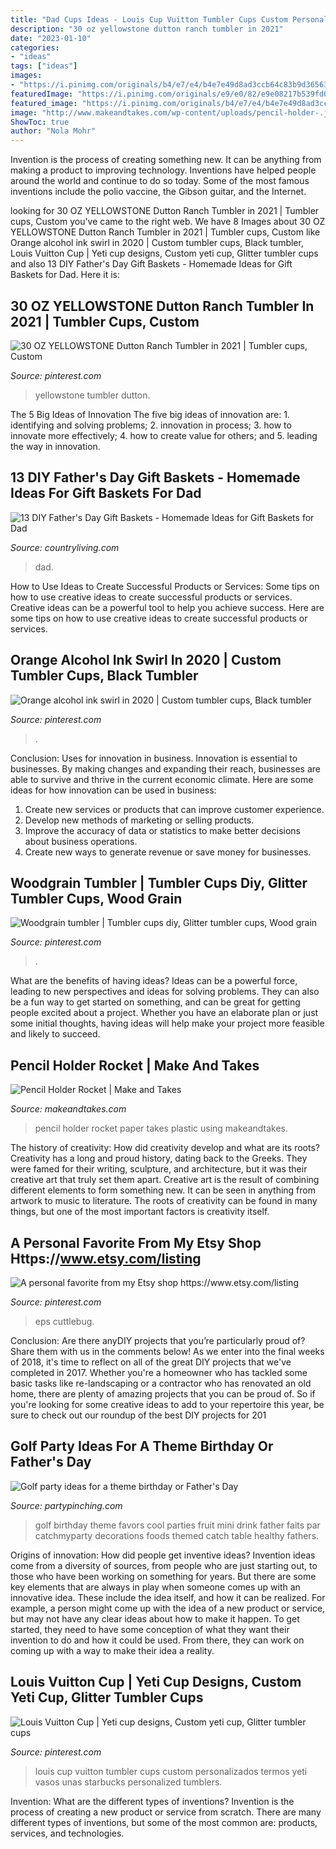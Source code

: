 ```yaml
---
title: "Dad Cups Ideas - Louis Cup Vuitton Tumbler Cups Custom Personalizados Termos Yeti Vasos Unas Starbucks Personalized Tumblers"
description: "30 oz yellowstone dutton ranch tumbler in 2021"
date: "2023-01-10"
categories:
- "ideas"
tags: ["ideas"]
images:
- "https://i.pinimg.com/originals/b4/e7/e4/b4e7e49d8ad3ccb64c83b9d36563e70b.jpg"
featuredImage: "https://i.pinimg.com/originals/e9/e0/82/e9e08217b539fd0530b786ce03e631cb.jpg"
featured_image: "https://i.pinimg.com/originals/b4/e7/e4/b4e7e49d8ad3ccb64c83b9d36563e70b.jpg"
image: "http://www.makeandtakes.com/wp-content/uploads/pencil-holder-.jpg"
ShowToc: true
author: "Nola Mohr"
---
```



Invention is the process of creating something new. It can be anything from making a product to improving technology. Inventions have helped people around the world and continue to do so today. Some of the most famous inventions include the polio vaccine, the Gibson guitar, and the Internet.

	

		
looking for 30 OZ YELLOWSTONE Dutton Ranch Tumbler in 2021 | Tumbler cups, Custom you've came to the right web. We have 8 Images about 30 OZ YELLOWSTONE Dutton Ranch Tumbler in 2021 | Tumbler cups, Custom like Orange alcohol ink swirl in 2020 | Custom tumbler cups, Black tumbler, Louis Vuitton Cup | Yeti cup designs, Custom yeti cup, Glitter tumbler cups and also 13 DIY Father&#039;s Day Gift Baskets - Homemade Ideas for Gift Baskets for Dad. Here it is:
		
    
## 30 OZ YELLOWSTONE Dutton Ranch Tumbler In 2021 | Tumbler Cups, Custom

<img loading=lazy src="https://i.pinimg.com/originals/b4/e7/e4/b4e7e49d8ad3ccb64c83b9d36563e70b.jpg" onerror="this.onerror=null;this.src='https://tse2.mm.bing.net/th?id=OIP.TW1xFEanaM8P0tdvu-SDMAHaJ4&amp;pid=15.1';" alt="30 OZ YELLOWSTONE Dutton Ranch Tumbler in 2021 | Tumbler cups, Custom">

_Source: pinterest.com_

>yellowstone tumbler dutton. 

	

The 5 Big Ideas of Innovation
The five big ideas of innovation are: 1. identifying and solving problems; 2. innovation in process; 3. how to innovate more effectively; 4. how to create value for others; and 5. leading the way in innovation.

    
## 13 DIY Father&#039;s Day Gift Baskets - Homemade Ideas For Gift Baskets For Dad

<img loading=lazy src="https://hips.hearstapps.com/hmg-prod.s3.amazonaws.com/images/fathers-day-gifts-baskets-bbbq-1526565498.jpg?crop=1xw:1xh;center,top&amp;resize=768:*" onerror="this.onerror=null;this.src='https://tse1.mm.bing.net/th?id=OIP.OAYSbx2DihE7UH7hvO5IeAHaLH&amp;pid=15.1';" alt="13 DIY Father&#039;s Day Gift Baskets - Homemade Ideas for Gift Baskets for Dad">

_Source: countryliving.com_

>dad. 

	

How to Use Ideas to Create Successful Products or Services: Some tips on how to use creative ideas to create successful products or services.
Creative ideas can be a powerful tool to help you achieve success. Here are some tips on how to use creative ideas to create successful products or services.

    
## Orange Alcohol Ink Swirl In 2020 | Custom Tumbler Cups, Black Tumbler

<img loading=lazy src="https://i.pinimg.com/originals/db/82/d1/db82d12df0460b581c41b99ad96e6b72.jpg" onerror="this.onerror=null;this.src='https://tse1.mm.bing.net/th?id=OIP.SUUV2TbsrWuJz_cOARNIIAHaJ4&amp;pid=15.1';" alt="Orange alcohol ink swirl in 2020 | Custom tumbler cups, Black tumbler">

_Source: pinterest.com_

>. 

	

Conclusion: Uses for innovation in business.
Innovation is essential to businesses. By making changes and expanding their reach, businesses are able to survive and thrive in the current economic climate. Here are some ideas for how innovation can be used in business:
1. Create new services or products that can improve customer experience.
2. Develop new methods of marketing or selling products.
3. Improve the accuracy of data or statistics to make better decisions about business operations.
4. Create new ways to generate revenue or save money for businesses.

    
## Woodgrain Tumbler | Tumbler Cups Diy, Glitter Tumbler Cups, Wood Grain

<img loading=lazy src="https://i.pinimg.com/originals/e9/e0/82/e9e08217b539fd0530b786ce03e631cb.jpg" onerror="this.onerror=null;this.src='https://tse1.mm.bing.net/th?id=OIP.VE1ox6wREHeIsRxHOgLF_gHaM7&amp;pid=15.1';" alt="Woodgrain tumbler | Tumbler cups diy, Glitter tumbler cups, Wood grain">

_Source: pinterest.com_

>. 

	

What are the benefits of having ideas?
Ideas can be a powerful force, leading to new perspectives and ideas for solving problems. They can also be a fun way to get started on something, and can be great for getting people excited about a project. Whether you have an elaborate plan or just some initial thoughts, having ideas will help make your project more feasible and likely to succeed.

    
## Pencil Holder Rocket | Make And Takes

<img loading=lazy src="http://www.makeandtakes.com/wp-content/uploads/pencil-holder-.jpg" onerror="this.onerror=null;this.src='https://tse2.mm.bing.net/th?id=OIP.UHSlXywaiGhkznBM96WtKwHaLH&amp;pid=15.1';" alt="Pencil Holder Rocket | Make and Takes">

_Source: makeandtakes.com_

>pencil holder rocket paper takes plastic using makeandtakes. 

	

The history of creativity: How did creativity develop and what are its roots?
Creativity has a long and proud history, dating back to the Greeks. They were famed for their writing, sculpture, and architecture, but it was their creative art that truly set them apart. Creative art is the result of combining different elements to form something new. It can be seen in anything from artwork to music to literature. The roots of creativity can be found in many things, but one of the most important factors is creativity itself.

    
## A Personal Favorite From My Etsy Shop Https://www.etsy.com/listing

<img loading=lazy src="https://i.pinimg.com/originals/3f/92/81/3f9281d74ca4d84445127c7568ec7e34.jpg" onerror="this.onerror=null;this.src='https://tse3.mm.bing.net/th?id=OIP.xDMD1TytoRrzl-ElGoUJhgHaLG&amp;pid=15.1';" alt="A personal favorite from my Etsy shop https://www.etsy.com/listing">

_Source: pinterest.com_

>eps cuttlebug. 

	

Conclusion: Are there anyDIY projects that you’re particularly proud of? Share them with us in the comments below!
As we enter into the final weeks of 2018, it's time to reflect on all of the great DIY projects that we've completed in 2017. Whether you're a homeowner who has tackled some basic tasks like re-landscaping or a contractor who has renovated an old home, there are plenty of amazing projects that you can be proud of. So if you're looking for some creative ideas to add to your repertoire this year, be sure to check out our roundup of the best DIY projects for 201
    
## Golf Party Ideas For A Theme Birthday Or Father&#039;s Day

<img loading=lazy src="https://partypinching.com/wp-content/uploads/2018/05/fpa.jpg" onerror="this.onerror=null;this.src='https://tse1.mm.bing.net/th?id=OIP.OvOyl0ZFWCIX9lnwo2-uLAHaLK&amp;pid=15.1';" alt="Golf party ideas for a theme birthday or Father&#039;s Day">

_Source: partypinching.com_

>golf birthday theme favors cool parties fruit mini drink father faits par catchmyparty decorations foods themed catch table healthy fathers. 

	

Origins of innovation: How did people get inventive ideas?
Invention ideas come from a diversity of sources, from people who are just starting out, to those who have been working on something for years. But there are some key elements that are always in play when someone comes up with an innovative idea. These include the idea itself, and how it can be realized. For example, a person might come up with the idea of a new product or service, but may not have any clear ideas about how to make it happen. To get started, they need to have some conception of what they want their invention to do and how it could be used. From there, they can work on coming up with a way to make their idea a reality.

    
## Louis Vuitton Cup | Yeti Cup Designs, Custom Yeti Cup, Glitter Tumbler Cups

<img loading=lazy src="https://i.pinimg.com/originals/df/f1/4d/dff14dfd2d4250b086df5778d8a39333.jpg" onerror="this.onerror=null;this.src='https://tse2.mm.bing.net/th?id=OIP.ygZiJtL-YA601o1LIqXioAHaJ4&amp;pid=15.1';" alt="Louis Vuitton Cup | Yeti cup designs, Custom yeti cup, Glitter tumbler cups">

_Source: pinterest.com_

>louis cup vuitton tumbler cups custom personalizados termos yeti vasos unas starbucks personalized tumblers. 

	

Invention: What are the different types of inventions?
Invention is the process of creating a new product or service from scratch. There are many different types of inventions, but some of the most common are: products, services, and technologies.

